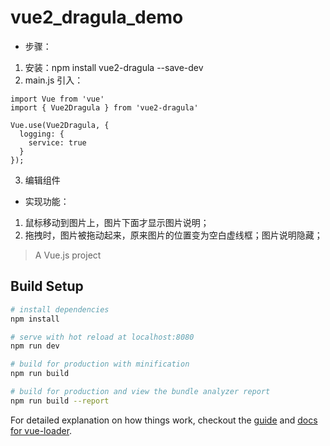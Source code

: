 # vue2_dragula_demo

* 步骤：
1. 安装：npm install vue2-dragula --save-dev
2. main.js 引入：
```
import Vue from 'vue'
import { Vue2Dragula } from 'vue2-dragula'

Vue.use(Vue2Dragula, {
  logging: {
    service: true
  }
});
```
3. 编辑组件

* 实现功能：
1. 鼠标移动到图片上，图片下面才显示图片说明；
1. 拖拽时，图片被拖动起来，原来图片的位置变为空白虚线框；图片说明隐藏；

> A Vue.js project

## Build Setup

``` bash
# install dependencies
npm install

# serve with hot reload at localhost:8080
npm run dev

# build for production with minification
npm run build

# build for production and view the bundle analyzer report
npm run build --report
```

For detailed explanation on how things work, checkout the [guide](http://vuejs-templates.github.io/webpack/) and [docs for vue-loader](http://vuejs.github.io/vue-loader).

